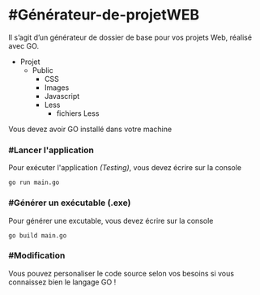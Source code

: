 # #Générateur-de-projetWEB

Il s’agit d’un générateur de dossier de base pour vos projets Web, réalisé avec GO.

<ul>
    <li>
        Projet
        <ul>
            <li>
                Public
                <ul>
                    <li>CSS</li>
                    <li>Images</li>
                    <li>Javascript</li>
                    <li>
                        Less
                        <ul>
                            <li>fichiers Less</li>
                        </ul>
                    </li>
                </ul>
            </li>
        </ul>
    </li>
</ul>

Vous devez avoir GO installé dans votre machine

### #Lancer l'application

Pour exécuter l'application *(Testing)*, vous devez écrire sur la console

`go run main.go`


### #Générer un exécutable (.exe)

Pour générer une excutable, vous devez écrire sur la console

`go build main.go`

### #Modification

Vous pouvez personaliser le code source selon vos besoins si vous connaissez bien le langage GO !
